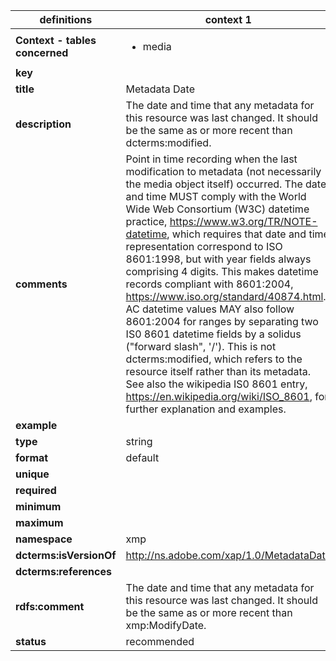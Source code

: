 

| definitions | context 1 |
|-|-|
| **Context - tables concerned** | <ul><li>media</li></ul> |
| **key** |  |
| **title** | Metadata Date |
| **description** | The date and time that any metadata for this resource was last changed. It should be the same as or more recent than dcterms:modified. |
| **comments** | Point in time recording when the last modification to metadata (not necessarily the media object itself) occurred. The date and time MUST comply with the World Wide Web Consortium (W3C) datetime practice, https://www.w3.org/TR/NOTE-datetime, which requires that date and time representation correspond to ISO 8601:1998, but with year fields always comprising 4 digits. This makes datetime records compliant with 8601:2004, https://www.iso.org/standard/40874.html. AC datetime values MAY also follow 8601:2004 for ranges by separating two IS0 8601 datetime fields by a solidus ("forward slash", '/'). This is not dcterms:modified, which refers to the resource itself rather than its metadata. See also the wikipedia IS0 8601 entry, https://en.wikipedia.org/wiki/ISO_8601, for further explanation and examples. |
| **example** |  |
| **type** | string |
| **format** | default |
| **unique** |  |
| **required** |  |
| **minimum** |  |
| **maximum** |  |
| **namespace** | xmp |
| **dcterms:isVersionOf** | http://ns.adobe.com/xap/1.0/MetadataDate |
| **dcterms:references** |  |
| **rdfs:comment** | The date and time that any metadata for this resource was last changed. It should be the same as or more recent than xmp:ModifyDate. |
| **status** | recommended |

